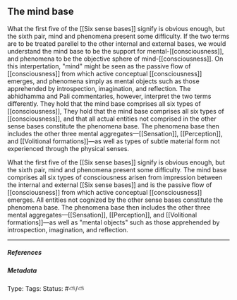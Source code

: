 ## The mind base  # 

What the first five of the [[Six sense bases]] signify is obvious enough, but the sixth pair, mind and phenomena present some difficulty. If the two terms are to be treated parellel to the other internal and external bases, we would understand the mind base to be the support for mental-[[consciousness]], and phenomena to be the objective sphere of mind-[[consciousness]]. On this interpertation, "mind" might be seen as the passive flow of [[consciousness]] from which active conceptual [[consciousness]] emerges, and phenomena simply as mental objects such as those apprehended by introspection, imagination, and reflection. The abhidhamma and Pali commentaries, however, interpret the two terms differently. They hold that the mind base comprises all six types of [[consciousness]], They hold that the mind base comprises all six types of [[consciousness]], and that all actual entities not comprised in the other sense bases constitute the phenomena base. The phenomena base then includes the other three mental aggregates—[[Sensation]], [[Perception]], and [[Volitional formations]]—as well as types of subtle material form not experienced through the physical senses.



What the first five of the [[Six sense bases]] signify is obvious enough, but the sixth pair, mind and phenomena present some difficulty. The mind base comprises all six types of consciousness arisen from impression between the internal and external [[Six sense bases]] and is the passive flow of [[consciousness]] from which active conceptual [[consciousness]] emerges. All entities not cognized by the other sense bases constitute the phenomena base. The phenomena base then includes the other three mental aggregates—[[Sensation]], [[Perception]], and [[Volitional formations]]—as well as "mental objects" such as those apprehended by introspection, imagination, and reflection.

___

##### References



##### Metadata

Type: 
Tags:
Status: #⛅️/⛅️ 